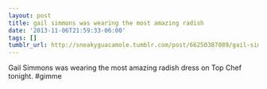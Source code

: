 ```yaml
---
layout: post
title: gail simmons was wearing the most amazing radish
date: '2013-11-06T21:59:33-06:00'
tags: []
tumblr_url: http://sneakyguacamole.tumblr.com/post/66250387089/gail-simmons-was-wearing-the-most-amazing-radish
---
```

Gail Simmons was wearing the most amazing radish dress on Top Chef tonight. #gimme
